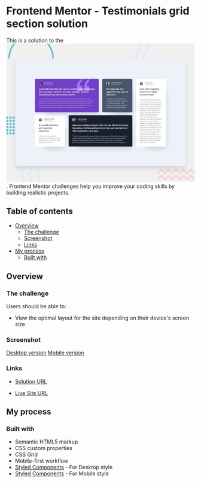 # Frontend Mentor - Testimonials grid section solution

This is a solution to the ![Testimonials grid section challenge on Frontend Mentor](./design/desktop-preview.jpg). Frontend Mentor challenges help you improve your coding skills by building realistic projects. 

## Table of contents

- [Overview](#overview)
  - [The challenge](#the-challenge)
  - [Screenshot](#screenshot)
  - [Links](#links)
- [My process](#my-process)
  - [Built with](#built-with)

## Overview

### The challenge

Users should be able to:

- View the optimal layout for the site depending on their device's screen size

### Screenshot

[Desktop version](./design/desktop-design.jpg)
[Mobile version](./design/mobile-design.jpg)

### Links

- [Solution URL](https://github.com/TMraz/Testimonials-grid-section.github.io)

- [Live Site URL](https://tmraz.github.io/Testimonials-grid-section.github.io/)


## My process

### Built with

- Semantic HTML5 markup
- CSS custom properties
- CSS Grid
- Mobile-first workflow
- [Styled Components](./css/main.css) - For Desktop style
- [Styled Components](./css/mobile.css) - For Mobile style
